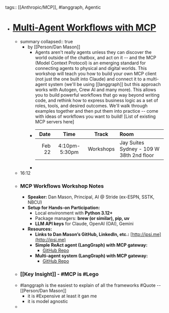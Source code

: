 tags:: [[Anthropic/MCP]], #langgraph, Agentic

- # [Multi-Agent Workflows with MCP](https://www.ai.engineer/summit/2025/schedule/mcp-workflows)
	- summary
	  collapsed:: true
		- by [[Person/Dan Mason]]
			- Agents aren't really agents unless they can discover the world outside of the chatbox, and act on it -- and the MCP (Model Context Protocol) is an emerging standard for connecting agents to physical and digital worlds. This workshop will teach you how to build your own MCP client (not just the one built into Claude) and connect it to a multi-agent system (we'll be using [[langgraph]] but this approach works with Autogen, Crew AI and many more). This allows you to build powerful workflows that go way beyond writing code, and rethink how to express business logic as a set of roles, tools, and desired outcomes. We'll walk through examples together and then put them into practice -- come with ideas of workflows you want to build! [List of existing MCP servers here]
			- | Date   | Time          | Track      | Room                                       |
			  |-------:|:-------------:|:----------:|:-------------------------------------------|
			  | Feb 22 | 4:10pm-5:30pm | Workshops  | Jay Suites Sydney - 109 W 38th 2nd floor   |
			-
	- 16:12
	- ### MCP Workflows Workshop Notes
		- **Speaker:** Dan Mason, Principal, AI @ Stride (ex-ESPN, SSTK, NBCU)
		- **Setup for Hands-on Participation:**
			- Local environment with **Python 3.12+**
			- Package managers: **brew (or similar), pip, uv**
			- **LLM API keys** for Claude, OpenAI (OAI), Gemini
		- **Resources:**
			- **Links to Dan Mason’s GitHub, LinkedIn, etc.:** [http://jpsi.me](http://jpsi.me)
			- **Simple ReAct agent (LangGraph) with MCP gateway:**
				- [GitHub Repo](https://github.com/danmas0n/react-agent-with-mcp/)
			- **Multi-agent system (LangGraph) with MCP gateway:**
				- [GitHub Repo](https://github.com/danmas0n/multi-agent-with-mcp/)
	- ### [[Key Insight]] - #MCP is #Lego
	- #langgraph is the easiest to explain of all the frameworks #Quote -- [[Person/Dan Mason]]
		- it is #Expensive at least it gan me
		- it is model agnostic
	-